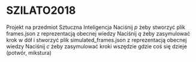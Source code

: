 # SZILATO2018
Projekt na przedmiot Sztuczna Inteligencja
Naciśnij *p* żeby stworzyć plik frames.json z reprezentacją obecnej wiedzy
Naciśnij *q* żeby zasymulować krok w dół i  stworzyć plik simulated_frames.json z reprezentacją obecnej wiedzy
Naciśnij *c* żeby zasymulować kroki wszędzie gdzie coś się dzieje (potwór, mikstura)